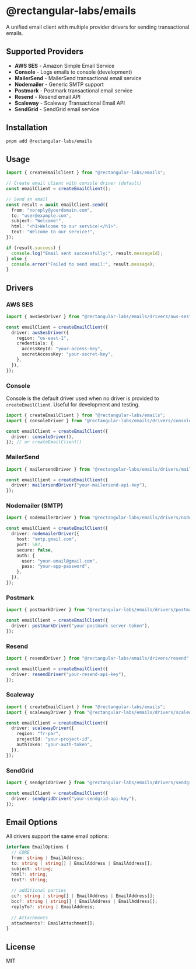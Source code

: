 # @rectangular-labs/emails

A unified email client with multiple provider drivers for sending transactional emails.

## Supported Providers

- **AWS SES** - Amazon Simple Email Service
- **Console** - Logs emails to console (development)
- **MailerSend** - MailerSend transactional email service
- **Nodemailer** - Generic SMTP support
- **Postmark** - Postmark transactional email service
- **Resend** - Resend email API
- **Scaleway** - Scaleway Transactional Email API
- **SendGrid** - SendGrid email service

## Installation

```bash
pnpm add @rectangular-labs/emails
```

## Usage

```typescript
import { createEmailClient } from "@rectangular-labs/emails";

// Create email client with console driver (default)
const emailClient = createEmailClient();

// Send an email
const result = await emailClient.send({
  from: "noreply@yourdomain.com",
  to: "user@example.com",
  subject: "Welcome!",
  html: "<h1>Welcome to our service!</h1>",
  text: "Welcome to our service!",
});

if (result.success) {
  console.log("Email sent successfully:", result.messageId);
} else {
  console.error("Failed to send email:", result.message);
}
```

## Drivers

### AWS SES

```typescript
import { awsSesDriver } from "@rectangular-labs/emails/drivers/aws-ses";

const emailClient = createEmailClient({
  driver: awsSesDriver({
    region: "us-east-1",
    credentials: {
      accessKeyId: "your-access-key",
      secretAccessKey: "your-secret-key",
    },
  }),
});
```

### Console

Console is the default driver used when no driver is provided to `createEmailClient`. Useful for development and testing.

```typescript
import { createEmailClient } from "@rectangular-labs/emails";
import { consoleDriver } from "@rectangular-labs/emails/drivers/console";

const emailClient = createEmailClient({
  driver: consoleDriver(),
}); // or createEmailClient()
```

### MailerSend

```typescript
import { mailersendDriver } from "@rectangular-labs/emails/drivers/mailersend";

const emailClient = createEmailClient({
  driver: mailersendDriver("your-mailersend-api-key"),
});
```

### Nodemailer (SMTP)

```typescript
import { nodemailerDriver } from "@rectangular-labs/emails/drivers/nodemailer";

const emailClient = createEmailClient({
  driver: nodemailerDriver({
    host: "smtp.gmail.com",
    port: 587,
    secure: false,
    auth: {
      user: "your-email@gmail.com",
      pass: "your-app-password",
    },
  }),
});
```

### Postmark

```typescript
import { postmarkDriver } from "@rectangular-labs/emails/drivers/postmark";

const emailClient = createEmailClient({
  driver: postmarkDriver("your-postmark-server-token"),
});
```

### Resend

```typescript
import { resendDriver } from "@rectangular-labs/emails/drivers/resend";

const emailClient = createEmailClient({
  driver: resendDriver("your-resend-api-key"),
});
```

### Scaleway

```typescript
import { createEmailClient } from "@rectangular-labs/emails";
import { scalewayDriver } from "@rectangular-labs/emails/drivers/scaleway";

const emailClient = createEmailClient({
  driver: scalewayDriver({
    region: "fr-par",
    projectId: "your-project-id",
    authToken: "your-auth-token",
  }),
});
```

### SendGrid

```typescript
import { sendgridDriver } from "@rectangular-labs/emails/drivers/sendgrid";

const emailClient = createEmailClient({
  driver: sendgridDriver("your-sendgrid-api-key"),
});
```

## Email Options

All drivers support the same email options:

```typescript
interface EmailOptions {
  // CORE
  from: string | EmailAddress;
  to: string | string[] | EmailAddress | EmailAddress[];
  subject: string;
  html?: string;
  text?: string;
  
  // additional parties
  cc?: string | string[] | EmailAddress | EmailAddress[];
  bcc?: string | string[] | EmailAddress | EmailAddress[];
  replyTo?: string | EmailAddress;
  
  // Attachments
  attachments?: EmailAttachment[];
}
```

## License

MIT
